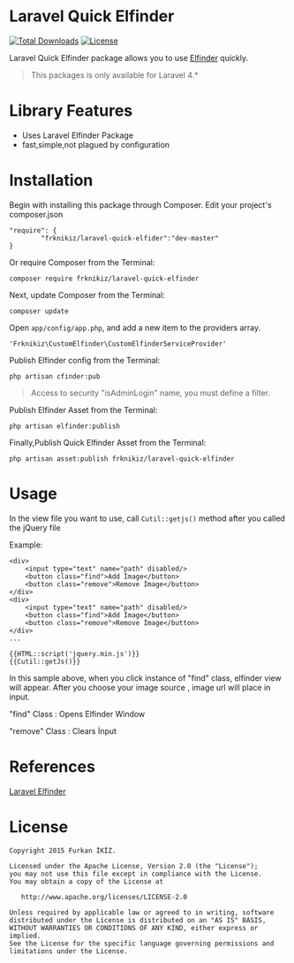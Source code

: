 # Laravel Quick Elfinder #
[![Total Downloads](https://poser.pugx.org/frknikiz/laravel-quick-elfinder/downloads)](https://packagist.org/packages/frknikiz/laravel-quick-elfinder) 
[![License](https://poser.pugx.org/frknikiz/laravel-quick-elfinder/license)](https://packagist.org/packages/frknikiz/laravel-quick-elfinder)

Laravel Quick Elfinder package allows you to use [Elfinder](https://github.com/barryvdh/laravel-elfinder) quickly.
> This packages is only available for Laravel 4.*

# Library Features #

- Uses Laravel Elfinder Package
- fast,simple,not plagued by configuration

# Installation #

Begin with installing this package through Composer. Edit your project's composer.json

	"require": {
	        "frknikiz/laravel-quick-elfider":"dev-master"
	}

Or require Composer from the Terminal:

    composer require frknikiz/laravel-quick-elfinder

Next, update Composer from the Terminal:

    composer update
    
Open `app/config/app.php`, and add a new item to the providers array.

	'Frknikiz\CustomElfinder\CustomElfinderServiceProvider'

Publish Elfinder config from the Terminal:

	php artisan cfinder:pub

> Access to security "isAdminLogin" name, you must define a filter.

Publish Elfinder Asset from the Terminal:

    php artisan elfinder:publish
    
Finally,Publish Quick Elfinder Asset from the Terminal:

	php artisan asset:publish frknikiz/laravel-quick-elfinder

# Usage #


In the view file you want to use, call `Cutil::getjs()` method after you called the jQuery file 

Example:
	
    <div>
    	<input type="text" name="path" disabled/>
    	<button class="find">Add İmage</button>
    	<button class="remove">Remove İmage</button>
    </div>
    <div>
    	<input type="text" name="path" disabled/>
    	<button class="find">Add İmage</button>
    	<button class="remove">Remove İmage</button>
    </div>
	...
	
	{{HTML::script('jquery.min.js')}}
	{{Cutil::getJs()}}

In this sample above, when you click instance of "find" class, elfinder view will appear. After you choose your image source ,  image url will place in input.

"find" Class : Opens Elfinder Window

"remove" Class : Clears İnput

# References #

[Laravel Elfinder](https://github.com/barryvdh/laravel-elfinder)

# License #

    Copyright 2015 Furkan İKİZ.
    
    Licensed under the Apache License, Version 2.0 (the "License");
    you may not use this file except in compliance with the License.
    You may obtain a copy of the License at
    
       http://www.apache.org/licenses/LICENSE-2.0
    
    Unless required by applicable law or agreed to in writing, software
    distributed under the License is distributed on an "AS IS" BASIS,
    WITHOUT WARRANTIES OR CONDITIONS OF ANY KIND, either express or implied.
    See the License for the specific language governing permissions and
    limitations under the License.
